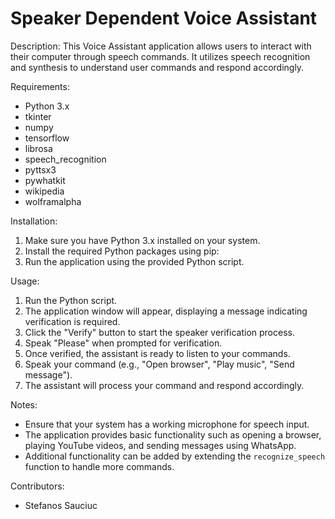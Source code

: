 # Speaker Dependent Voice Assistant
Description:
This Voice Assistant application allows users to interact with their computer through speech commands. It utilizes speech recognition and synthesis to understand user commands and respond accordingly.

Requirements:
- Python 3.x
- tkinter
- numpy
- tensorflow
- librosa
- speech_recognition
- pyttsx3
- pywhatkit
- wikipedia
- wolframalpha

Installation:
1. Make sure you have Python 3.x installed on your system.
2. Install the required Python packages using pip:
3. Run the application using the provided Python script.

Usage:
1. Run the Python script.
2. The application window will appear, displaying a message indicating verification is required.
3. Click the "Verify" button to start the speaker verification process.
4. Speak "Please" when prompted for verification.
5. Once verified, the assistant is ready to listen to your commands.
6. Speak your command (e.g., "Open browser", "Play music", "Send message").
7. The assistant will process your command and respond accordingly.

Notes:
- Ensure that your system has a working microphone for speech input.
- The application provides basic functionality such as opening a browser, playing YouTube videos, and sending messages using WhatsApp.
- Additional functionality can be added by extending the `recognize_speech` function to handle more commands.

Contributors:
- Stefanos Sauciuc

